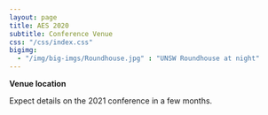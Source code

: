 ```yaml
---
layout: page
title: AES 2020
subtitle: Conference Venue
css: "/css/index.css"
bigimg:
  - "/img/big-imgs/Roundhouse.jpg" : "UNSW Roundhouse at night"
---
```

  

 **Venue location**

Expect details on the 2021 conference in a few months.
